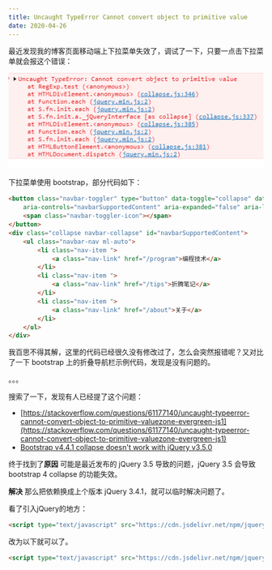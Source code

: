 ```yaml
---
title: Uncaught TypeError Cannot convert object to primitive value
date: 2020-04-26
---
```


最近发现我的博客页面移动端上下拉菜单失效了，调试了一下，只要一点击下拉菜单就会报这个错误：

![](/blog/imgs/a68cc8b219eba74ce08d15883b882aee.png)

下拉菜单使用 bootstrap，部分代码如下：



``` html
<button class="navbar-toggler" type="button" data-toggle="collapse" data-target="#navbarSupportedContent"
    aria-controls="navbarSupportedContent" aria-expanded="false" aria-label="Toggle navigation">
    <span class="navbar-toggler-icon"></span>
</button>
<div class="collapse navbar-collapse" id="navbarSupportedContent">
    <ul class="navbar-nav ml-auto">
        <li class="nav-item ">
            <a class="nav-link" href="/program">编程技术</a>
        </li>
        <li class="nav-item ">
            <a class="nav-link" href="/tips">折腾笔记</a>
        </li>
        <li class="nav-item ">
            <a class="nav-link" href="/about">关于</a>
        </li>
    </ul>
</div>
```

我百思不得其解，这里的代码已经很久没有修改过了，怎么会突然报错呢？又对比了一下 bootstrap 上的折叠导航栏示例代码，发现是没有问题的。

。。。

搜索了一下，发现有人已经提了这个问题：

- [https://stackoverflow.com/questions/61177140/uncaught-typeerror-cannot-convert-object-to-primitive-valuezone-evergreen-js1](https://stackoverflow.com/questions/61177140/uncaught-typeerror-cannot-convert-object-to-primitive-valuezone-evergreen-js1)
- [Bootstrap v4.4.1 collapse doesn't work with jQuery v3.5.0](https://github.com/twbs/bootstrap/issues/30553)

终于找到了**原因** 可能是最近发布的 jQuery 3.5 导致的问题，jQuery 3.5 会导致 bootstrap 4 collapse 的功能失效。

**解决** 那么把依赖换成上个版本 jQuery 3.4.1，就可以临时解决问题了。

看了引入jQuery的地方：

``` html
<script type="text/javascript" src="https://cdn.jsdelivr.net/npm/jquery/dist/jquery.min.js"></script>
```

改为以下就可以了。

``` html
<script type="text/javascript" src="https://cdn.jsdelivr.net/npm/jquery@3.4.1/dist/jquery.min.js"></script>
```